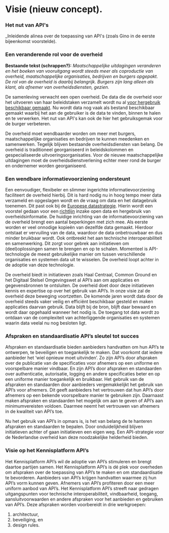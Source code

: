 # Visie (nieuw concept).

### Het nut van API's

_Inleidende alinea over de toepassing van API's (zoals Gino in de eerste bijeenkomst voorstelde).

### Een veranderende rol voor de overheid
**Bestaande tekst (schrappen?):** _Maatschappelijke uitdagingen veranderen en het boeken van vooruitgang wordt steeds meer als coproductie van overheid, maatschappelijke organisaties, bedrijven en burgers opgepakt. De rol van de overheid is daarbij belangrijk. Burgers zijn lang alleen als klant, als afnemer van overheidsdiensten, gezien._ 

De samenleving verwacht een open overheid. De data die de overheid voor het uitvoeren van haar beleidstaken verzamelt wordt nu al [voor hergebruik beschikbaar gemaakt](https://data.overheid.nl/). Nu wordt data nog vaak als bestand beschikbaar gemaakt waarbij het aan de gebruiker is de data te vinden, binnen te halen en te verwerken. Het nut van API's kan ook de hier het gebruiksgemak voor de burger verbeteren.

De overheid moet wendbaarder worden om meer met burgers, maatschappelijke organisaties en bedrijven te kunnen meedenken en samenwerken. Tegelijk blijven bestaande overheidsdiensten van belang. De overheid is traditioneel georganiseerd in beleidskolommen en gespecialiseerde uitvoeringsorganisaties. Voor de nieuwe maatschappelijke uitdagingen moet de overheidsdienstverlening echter meer rond de burger en ondernemer worden georganiseerd. 

### Een wendbare informatievoorziening ondersteunt
Een eenvoudiger, flexibeler en slimmer ingerichte informatievoorziening faciliteert de overheid hierbij. Dit is hard nodig nu in hoog tempo meer data verzameld en opgeslagen wordt en de vraag om data en het datagebruik toenemen. Dit past ook bij de [Europese datastrategie](https://eur-lex.europa.eu/legal-content/NL/TXT/PDF/?uri=CELEX:52020DC0066&from=NL). Hierin wordt een voorstel gedaan voor een [richtlijn](https://eur-lex.europa.eu/legal-content/NL/TXT/PDF/?uri=CELEX:52020DC0066&from=NL) inzake open data en hergebruik van overheidsinformatie. De huidige inrichting van de informatievoorziening van de overheid brengt een aantal beperkingen met zich mee. Als eerste worden er veel onnodige kopieën van dezelfde data gemaakt. Hierdoor ontstaat er vervuiling van de data, waardoor de data onbetrouwbaar en dus minder bruikbaar wordt. Ook ontbreekt het aan technische interoperabiliteit en samenwerking. Dit zorgt voor gebrek aan initiatieven om (deel)oplossingen samen te brengen en op te schalen. Momenteel is API-technologie de meest gebruikelijke manier om tussen verschillende organisaties en systemen data uit te wisselen. De overheid loopt achter in de adoptie van deze technologie.

De overheid biedt in initiatieven zoals Haal Centraal, Common Ground en het Digitaal Stelsel Omgevingswet al API’s aan om applicaties en gegevensbronnen te ontsluiten. De overheid doet door deze initiatieven kennis en expertise op over het gebruik van API’s. In onze visie zal de overheid deze beweging voortzetten. De komende jaren wordt data door de overheid steeds vaker veilig en efficiënt beschikbaar gesteld en maken applicaties daarvan gebruik. Data blijft bij de bron, blijft daar bewaard en wordt daar opgehaald wanneer het nodig is. De toegang tot data wordt zo ontdaan van de complexiteit van achterliggende organisaties en systemen waarin data veelal nu nog besloten ligt.

### Afspraken en standaardisatie API’s sleutel tot succes
Afspraken en standaardisatie bieden aanbieders handvatten om hun API’s te ontwerpen, te beveiligen en toegankelijk te maken. Dat voorkomt dat iedere aanbieder het ‘wiel opnieuw moet uitvinden’. Zo zijn API’s door afspraken over de publicatie van de specificaties voor afnemers op een uniforme en voorspelbare manier vindbaar. En zijn API’s door afspraken en standaarden over authenticatie, autorisatie, logging en andere specificaties beter en op een uniforme manier toegankelijk en bruikbaar. Het gebruik van de afspraken en standaarden door aanbieders vergemakkelijkt het gebruik van API’s voor afnemers. Dit geeft aanbieders het vertrouwen dat hun API’s door afnemers op een bekende voorspelbare manier te gebruiken zijn. Daarnaast maken afspraken en standaarden het mogelijk om aan te geven of API’s aan minimumvereisten voldoen. Daarmee neemt het vertrouwen van afnemers in de kwaliteit van API’s toe.

Nu het gebruik van API’s in opmars is, is het van belang de te hanteren afspraken en standaarden te bepalen. Door onduidelijkheid blijven initiatieven achter of gaan initiatieven een eigen weg. Een API-strategie voor de Nederlandse overheid kan deze noodzakelijke helderheid bieden.


### Visie op het Kennisplatform API’s
Het Kennisplatform API’s wil de adoptie van API’s stimuleren en brengt daartoe partijen samen. Het Kennisplatform API’s is dé plek voor overheden om afspraken over de toepassing van API’s te maken en om standaardisatie te bevorderen. Aanbieders van API’s krijgen handvatten waarmee zij hun API’s vorm kunnen geven. Afnemers van API’s profiteren door een meer uniform aanbod van API’s. Het Kennisplatform API’s streeft naar gedragen uitgangspunten voor technische interoperabiliteit, vindbaarheid, toegang, aansluitvoorwaarden en andere afspraken voor het aanbieden en gebruiken van API’s. Deze afspraken worden voorbereidt in drie werkgroepen:
1. architectuur,
2. beveiliging, en
3. design rules.
